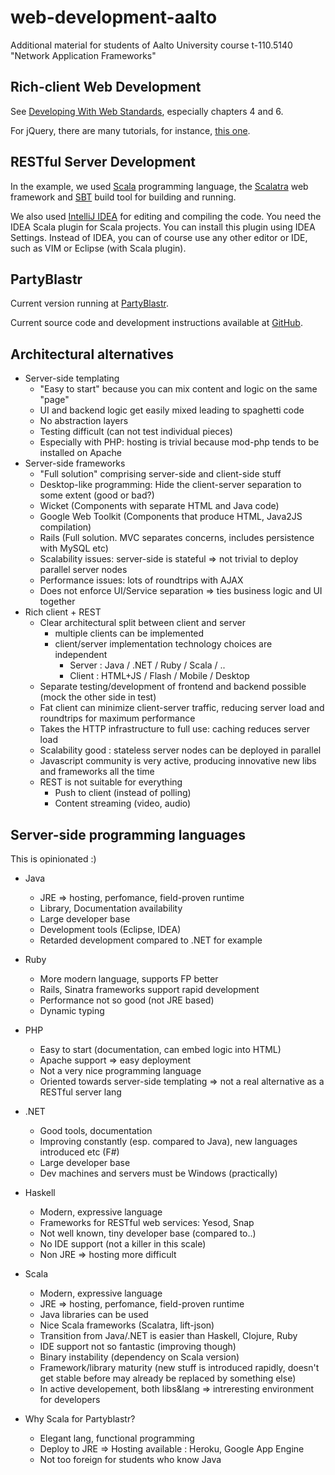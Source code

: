 web-development-aalto
=====================

Additional material for students of Aalto University course t-110.5140 "Network Application Frameworks"

Rich-client Web Development
---------------------------

See [Developing With Web Standards](http://www.456bereastreet.com/lab/developing_with_web_standards/), especially chapters 4 and 6.

For jQuery, there are many tutorials, for instance, [this one](http://docs.jquery.com/Tutorials:Getting_Started_with_jQuery).

RESTful Server Development
--------------------------

In the example, we used [Scala](http://www.scala-lang.org/) programming language, the
[Scalatra](https://github.com/scalatra/scalatra) web framework and [SBT](https://github.com/harrah/xsbt/wiki) build tool
for building and running.

We also used [IntelliJ IDEA](http://www.jetbrains.com/idea/) for editing and compiling the code.
You need the IDEA Scala plugin for Scala projects. You can install this plugin using IDEA Settings. Instead of IDEA,
you can of course use any other editor or IDE, such as VIM or Eclipse (with Scala plugin).

PartyBlastr
-----------

Current version running at [PartyBlastr](http://partyblastr.com).

Current source code and development instructions available at [GitHub](http://github.com/raimohanska/partyblastr).

Architectural alternatives
--------------------------

- Server-side templating
  + "Easy to start" because you can mix content and logic on the same "page"
  - UI and backend logic get easily mixed leading to spaghetti code
  - No abstraction layers
  - Testing difficult (can not test individual pieces)
  + Especially with PHP: hosting is trivial because mod-php tends to be installed on Apache
- Server-side frameworks
  + "Full solution" comprising server-side and client-side stuff
  + Desktop-like programming: Hide the client-server separation to some extent (good or bad?)
  - Wicket (Components with separate HTML and Java code)
  - Google Web Toolkit (Components that produce HTML, Java2JS compilation)
  - Rails (Full solution. MVC separates concerns, includes persistence with MySQL etc)
  - Scalability issues: server-side is stateful => not trivial to deploy parallel server nodes
  - Performance issues: lots of roundtrips with AJAX
  - Does not enforce UI/Service separation => ties business logic and UI together
- Rich client + REST
  + Clear architectural split between client and server
    - multiple clients can be implemented
    - client/server implementation technology choices are independent
      - Server : Java / .NET / Ruby / Scala / ..
      - Client : HTML+JS / Flash / Mobile / Desktop
  + Separate testing/development of frontend and backend possible (mock the other side in test)
  + Fat client can minimize client-server traffic, reducing server load and roundtrips for maximum performance
  + Takes the HTTP infrastructure to full use: caching reduces server load
  + Scalability good : stateless server nodes can be deployed in parallel
  + Javascript community is very active, producing innovative new libs and frameworks all the time
  - REST is not suitable for everything
      - Push to client (instead of polling)
      - Content streaming (video, audio)

Server-side programming languages
---------------------------------

This is opinionated :)

- Java
  + JRE => hosting, perfomance, field-proven runtime
  + Library, Documentation availability
  + Large developer base
  + Development tools (Eclipse, IDEA)
  - Retarded development compared to .NET for example
- Ruby
  + More modern language, supports FP better
  + Rails, Sinatra frameworks support rapid development
  - Performance not so good (not JRE based)
  - Dynamic typing
- PHP
  + Easy to start (documentation, can embed logic into HTML)
  + Apache support => easy deployment
  - Not a very nice programming language
  - Oriented towards server-side templating => not a real alternative as a RESTful server lang
- .NET
  + Good tools, documentation
  + Improving constantly (esp. compared to Java), new languages introduced etc (F#)
  + Large developer base
  - Dev machines and servers must be Windows (practically)
- Haskell
  + Modern, expressive language
  + Frameworks for RESTful web services: Yesod, Snap
  - Not well known, tiny developer base (compared to..)
  - No IDE support (not a killer in this scale)
  - Non JRE => hosting more difficult
- Scala
  + Modern, expressive language
  + JRE => hosting, perfomance, field-proven runtime
  + Java libraries can be used
  + Nice Scala frameworks (Scalatra, lift-json)
  + Transition from Java/.NET is easier than Haskell, Clojure, Ruby
  - IDE support not so fantastic (improving though)
  - Binary instability (dependency on Scala version)
  - Framework/library maturity (new stuff is introduced rapidly, doesn't get stable before may already be replaced by something else)
  + In active developement, both libs&lang => intreresting environment for developers

- Why Scala for Partyblastr?
  - Elegant lang, functional programming
  - Deploy to JRE => Hosting available : Heroku, Google App Engine
  - Not too foreign for students who know Java
